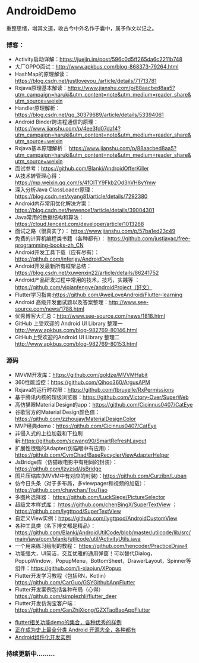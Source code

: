 # AndroidDemo
重整思绪，增其文道，收古今中外名作于囊中，属予作文以记之。



### 博客：
* Activity启动详解：https://juejin.im/post/596c0d5ff265da6c2211b748
* 大厂OPPO面试：http://www.apkbus.com/blog-868373-79264.html
* HashMap的原理解读：https://blog.csdn.net/justloveyou_/article/details/71713781
* Rxjava原理基本解读：https://www.jianshu.com/p/88aacbed8aa5?utm_campaign=haruki&utm_content=note&utm_medium=reader_share&utm_source=weixin
* Handler原理解析：https://blog.csdn.net/qq_30379689/article/details/53394061
* Android Binder跨进程通信的原理：https://www.jianshu.com/p/4ee3fd07da14?utm_campaign=haruki&utm_content=note&utm_medium=reader_share&utm_source=weixin
* Rxjava基本原理解析： https://www.jianshu.com/p/88aacbed8aa5?utm_campaign=haruki&utm_content=note&utm_medium=reader_share&utm_source=weixin
* 面试参考：https://github.com/Blankj/AndroidOfferKiller
* 从技术转管理心得： https://mp.weixin.qq.com/s/4fOlTY9Fkb2Od3hVH8yYmw
* 深入分析Java ClassLoader原理： https://blog.csdn.net/xyang81/article/details/7292380
* Android内存常用优化解决方案： https://blog.csdn.net/hewence1/article/details/39004301
* Java常用的数据结构和算法：https://cloud.tencent.com/developer/article/1013268
* 面试之路（很真实了）： https://www.jianshu.com/p/57ba1ed23c49
* 免费的计算机编程类书籍（各种都有）： https://github.com/justjavac/free-programming-books-zh_CN
* Android开发工具下载（应有尽有）：https://github.com/inferjay/AndroidDevTools
* Android开发最新所有框架总结： https://blog.csdn.net/xuwenxin22/article/details/86241752
* Android产品研发过程中常用的技术，技巧，实践等 ：https://github.com/yipianfengye/androidProject（好文）
* Flutter学习指南:https://github.com/AweiLoveAndroid/Flutter-learning
* Android 高级开发面试题以及答案整理：http://www.see-source.com/news/1788.html 
* 优秀博客大汇总：http://www.see-source.com/news/1818.html
* GitHub 上受欢迎的 Android UI Library 整理一  http://www.apkbus.com/blog-982769-80146.html
* GitHub上受欢迎的Android UI Library 整理二  http://www.apkbus.com/blog-982769-80153.html




### 源码
* MVVM开发库：https://github.com/goldze/MVVMHabit
* 360性能监控：https://github.com/Qihoo360/ArgusAPM
* Rxjava的运行时权限：https://github.com/tbruyelle/RxPermissions
* 基于腾讯内核的超级浏览器：https://github.com/Victory-Over/SuperWeb
* 高仿猫眼MaterialDesign的app：https://github.com/Cicinnus0407/CatEye
* 谷歌官方的Material Design颜色值：https://github.com/zzhoujay/MaterialDesignColor
* MVP经典demo：https://github.com/Cicinnus0407/CatEye
* 非侵入式的上拉加载和下拉刷新:https://github.com/scwang90/SmartRefreshLayout
* 扩展性很强的Adapter(仿猫眼中有应用)：https://github.com/CymChad/BaseRecyclerViewAdapterHelper
* JsBridge库（仿猫眼电影中有相同的封装）：https://github.com/lzyzsd/JsBridge
* 图片压缩库(MVVM中有对应的封装)：https://github.com/Curzibn/Luban
* 仿今日头条（对于多布局，多viewpager和视频的加载）：https://github.com/chaychan/TouTiao
* 多图片选择器： https://github.com/LuckSiege/PictureSelector
* 超级文本样式库： https://github.com/chenBingX/SuperTextView  ；    https://github.com/lygttpod/SuperTextView
* 自定义View实例：https://github.com/lygttpod/AndroidCustomView
* 各种工具类（名下博文都是精品）： https://github.com/Blankj/AndroidUtilCode/blob/master/utilcode/lib/src/main/java/com/blankj/utilcode/util/ActivityUtils.java
* 一个用来练习绘制的教程： https://github.com/hencoder/PracticeDraw4
* 功能强大，UI简洁，交互优雅的通用弹窗！可以替代Dialog，PopupWindow，PopupMenu，BottomSheet，DrawerLayout，Spinner等组件：https://github.com/li-xiaojun/XPopup
* Flutter开发学习教程（包括RN，Kotlin）https://github.com/CarGuo/GSYGithubAppFlutter
* Flutter开发案例包括各种布局（心得）https://github.com/simplezhli/flutter_deer
* Flutter开发仿淘宝客户端：https://github.com/GanZhiXiong/GZXTaoBaoAppFlutter
- [flutter相关功能demo的集合，各种优秀的样例](https://github.com/OpenFlutter/Flutter-Notebook)
- [正在成为史上最全分类 Android 开源大全，各种都有](https://github.com/OpenFlutter/Flutter-Notebook)
- [Android组件化开发实例](https://github.com/yangchong211/LifeHelper)







### 持续更新中.........

